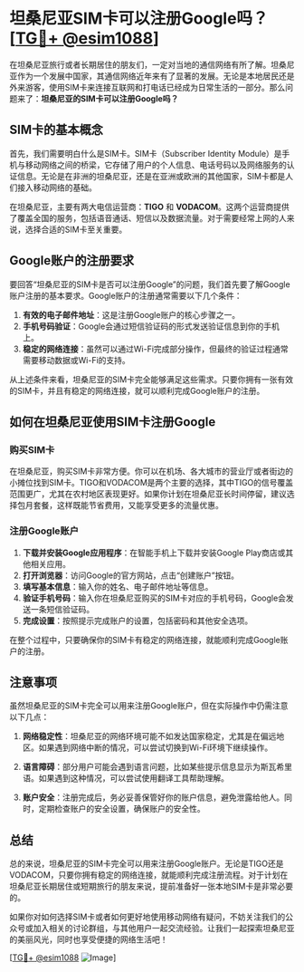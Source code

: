 # 坦桑尼亚SIM卡可以注册Google吗？[[TG💪+ @esim1088](https://t.me/s/esim1088)]

在坦桑尼亚旅行或者长期居住的朋友们，一定对当地的通信网络有所了解。坦桑尼亚作为一个发展中国家，其通信网络近年来有了显著的发展。无论是本地居民还是外来游客，使用SIM卡来连接互联网和打电话已经成为日常生活的一部分。那么问题来了：**坦桑尼亚的SIM卡可以注册Google吗？**

## SIM卡的基本概念

首先，我们需要明白什么是SIM卡。SIM卡（Subscriber Identity Module）是手机与移动网络之间的桥梁，它存储了用户的个人信息、电话号码以及网络服务的认证信息。无论是在非洲的坦桑尼亚，还是在亚洲或欧洲的其他国家，SIM卡都是人们接入移动网络的基础。

在坦桑尼亚，主要有两大电信运营商：**TIGO** 和 **VODACOM**。这两个运营商提供了覆盖全国的服务，包括语音通话、短信以及数据流量。对于需要经常上网的人来说，选择合适的SIM卡至关重要。

## Google账户的注册要求

要回答“坦桑尼亚的SIM卡是否可以注册Google”的问题，我们首先要了解Google账户注册的基本要求。Google账户的注册通常需要以下几个条件：

1. **有效的电子邮件地址**：这是注册Google账户的核心步骤之一。
2. **手机号码验证**：Google会通过短信验证码的形式发送验证信息到你的手机上。
3. **稳定的网络连接**：虽然可以通过Wi-Fi完成部分操作，但最终的验证过程通常需要移动数据或Wi-Fi的支持。

从上述条件来看，坦桑尼亚的SIM卡完全能够满足这些需求。只要你拥有一张有效的SIM卡，并且有稳定的网络连接，就可以顺利完成Google账户的注册。

## 如何在坦桑尼亚使用SIM卡注册Google

### 购买SIM卡

在坦桑尼亚，购买SIM卡非常方便。你可以在机场、各大城市的营业厅或者街边的小摊位找到SIM卡。TIGO和VODACOM是两个主要的选择，其中TIGO的信号覆盖范围更广，尤其在农村地区表现更好。如果你计划在坦桑尼亚长时间停留，建议选择包月套餐，这样既能节省费用，又能享受更多的流量优惠。

### 注册Google账户

1. **下载并安装Google应用程序**：在智能手机上下载并安装Google Play商店或其他相关应用。
2. **打开浏览器**：访问Google的官方网站，点击“创建账户”按钮。
3. **填写基本信息**：输入你的姓名、电子邮件地址等信息。
4. **验证手机号码**：输入你在坦桑尼亚购买的SIM卡对应的手机号码，Google会发送一条短信验证码。
5. **完成设置**：按照提示完成账户的设置，包括密码和其他安全选项。

在整个过程中，只要确保你的SIM卡有稳定的网络连接，就能顺利完成Google账户的注册。

## 注意事项

虽然坦桑尼亚的SIM卡完全可以用来注册Google账户，但在实际操作中仍需注意以下几点：

1. **网络稳定性**：坦桑尼亚的网络环境可能不如发达国家稳定，尤其是在偏远地区。如果遇到网络中断的情况，可以尝试切换到Wi-Fi环境下继续操作。
   
2. **语言障碍**：部分用户可能会遇到语言问题，比如某些提示信息显示为斯瓦希里语。如果遇到这种情况，可以尝试使用翻译工具帮助理解。

3. **账户安全**：注册完成后，务必妥善保管好你的账户信息，避免泄露给他人。同时，定期检查账户的安全设置，确保账户的安全性。

## 总结

总的来说，坦桑尼亚的SIM卡完全可以用来注册Google账户。无论是TIGO还是VODACOM，只要你拥有稳定的网络连接，就能顺利完成注册流程。对于计划在坦桑尼亚长期居住或短期旅行的朋友来说，提前准备好一张本地SIM卡是非常必要的。

如果你对如何选择SIM卡或者如何更好地使用移动网络有疑问，不妨关注我们的公众号或加入相关的讨论群组，与其他用户一起交流经验。让我们一起探索坦桑尼亚的美丽风光，同时也享受便捷的网络生活吧！

[[TG💪+ @esim1088](https://t.me/s/esim1088) ![Image](https://i.postimg.cc/4NQfJmqS/Snipaste-2025-05-13-00-14-12.png)]